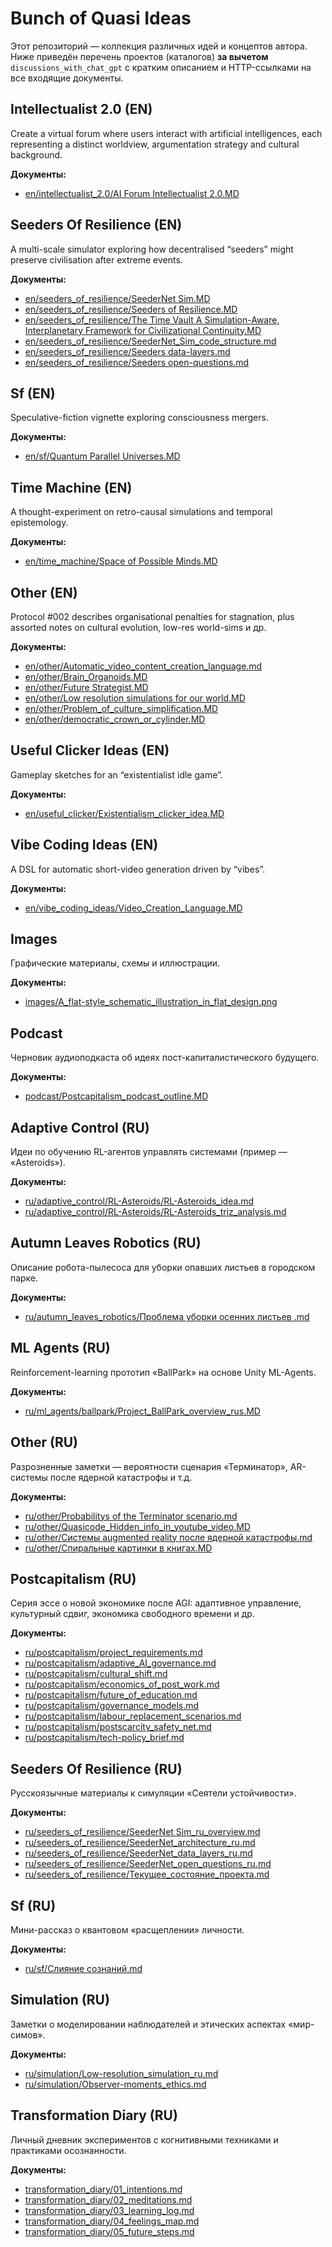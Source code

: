 # Bunch of Quasi Ideas

Этот репозиторий — коллекция различных идей и концептов автора. Ниже приведён перечень проектов (каталогов) **за вычетом** `discussions_with_chat_gpt` с кратким описанием и HTTP-ссылками на все входящие документы.

## Intellectualist 2.0 (EN)

Create a virtual forum where users interact with artificial intelligences, each representing a distinct worldview, argumentation strategy and cultural background.

**Документы:**
- [en/intellectualist_2.0/AI Forum Intellectualist 2.0.MD](https://github.com/QuasiIdeas/BunchOfQuasiIdeas/blob/main/en/intellectualist_2.0/AI%20Forum%20Intellectualist%202.0.MD)

## Seeders Of Resilience (EN)

A multi-scale simulator exploring how decentralised “seeders” might preserve civilisation after extreme events.

**Документы:**
- [en/seeders_of_resilience/SeederNet Sim.MD](https://github.com/QuasiIdeas/BunchOfQuasiIdeas/blob/main/en/seeders_of_resilience/SeederNet%20Sim.MD)  
- [en/seeders_of_resilience/Seeders of Resilience.MD](https://github.com/QuasiIdeas/BunchOfQuasiIdeas/blob/main/en/seeders_of_resilience/Seeders%20of%20Resilience.MD)  
- [en/seeders_of_resilience/The Time Vault A Simulation-Aware, Interplanetary Framework for Civilizational Continuity.MD](https://github.com/QuasiIdeas/BunchOfQuasiIdeas/blob/main/en/seeders_of_resilience/The%20Time%20Vault%20A%20Simulation-Aware,%20Interplanetary%20Framework%20for%20Civilizational%20Continuity.MD)  
- [en/seeders_of_resilience/SeederNet_Sim_code_structure.md](https://github.com/QuasiIdeas/BunchOfQuasiIdeas/blob/main/en/seeders_of_resilience/SeederNet_Sim_code_structure.md)  
- [en/seeders_of_resilience/Seeders data-layers.md](https://github.com/QuasiIdeas/BunchOfQuasiIdeas/blob/main/en/seeders_of_resilience/Seeders%20data-layers.md)  
- [en/seeders_of_resilience/Seeders open-questions.md](https://github.com/QuasiIdeas/BunchOfQuasiIdeas/blob/main/en/seeders_of_resilience/Seeders%20open-questions.md)

## Sf (EN)

Speculative-fiction vignette exploring consciousness mergers.

**Документы:**
- [en/sf/Quantum Parallel Universes.MD](https://github.com/QuasiIdeas/BunchOfQuasiIdeas/blob/main/en/sf/Quantum%20Parallel%20Universes.MD)

## Time Machine (EN)

A thought-experiment on retro-causal simulations and temporal epistemology.

**Документы:**
- [en/time_machine/Space of Possible Minds.MD](https://github.com/QuasiIdeas/BunchOfQuasiIdeas/blob/main/en/time_machine/Space%20of%20Possible%20Minds.MD)

## Other (EN)

Protocol #002 describes organisational penalties for stagnation, plus assorted notes on cultural evolution, low-res world-sims и др.

**Документы:**
- [en/other/Automatic_video_content_creation_language.md](https://github.com/QuasiIdeas/BunchOfQuasiIdeas/blob/main/en/other/Automatic_video_content_creation_language.md)  
- [en/other/Brain_Organoids.MD](https://github.com/QuasiIdeas/BunchOfQuasiIdeas/blob/main/en/other/Brain_Organoids.MD)  
- [en/other/Future Strategist.MD](https://github.com/QuasiIdeas/BunchOfQuasiIdeas/blob/main/en/other/Future%20Strategist.MD)  
- [en/other/Low resolution simulations for our world.MD](https://github.com/QuasiIdeas/BunchOfQuasiIdeas/blob/main/en/other/Low%20resolution%20simulations%20for%20our%20world.MD)  
- [en/other/Problem_of_culture_simplification.MD](https://github.com/QuasiIdeas/BunchOfQuasiIdeas/blob/main/en/other/Problem_of_culture_simplification.MD)  
- [en/other/democratic_crown_or_cylinder.MD](https://github.com/QuasiIdeas/BunchOfQuasiIdeas/blob/main/en/other/democratic_crown_or_cylinder.MD)


## Useful Clicker Ideas (EN)

Gameplay sketches for an “existentialist idle game”.

**Документы:**
- [en/useful_clicker/Existentialism_clicker_idea.MD](https://github.com/QuasiIdeas/BunchOfQuasiIdeas/blob/main/en/useful_clicker/Existentialism_clicker_idea.MD)

## Vibe Coding Ideas (EN)

A DSL for automatic short-video generation driven by “vibes”.

**Документы:**
- [en/vibe_coding_ideas/Video_Creation_Language.MD](https://github.com/QuasiIdeas/BunchOfQuasiIdeas/blob/main/en/vibe_coding_ideas/Video_Creation_Language.MD)

## Images

Графические материалы, схемы и иллюстрации.

**Документы:**
- [images/A_flat-style_schematic_illustration_in_flat_design.png](https://github.com/QuasiIdeas/BunchOfQuasiIdeas/blob/main/images/A_flat-style_schematic_illustration_in_flat_design.png)

## Podcast

Черновик аудио­подкаста об идеях пост-капиталистического будущего.

**Документы:**
- [podcast/Postcapitalism_podcast_outline.MD](https://github.com/QuasiIdeas/BunchOfQuasiIdeas/blob/main/podcast/Postcapitalism_podcast_outline.MD)

## Adaptive Control (RU)

Идеи по обучению RL-агентов управлять системами (пример — «Asteroids»).

**Документы:**
- [ru/adaptive_control/RL-Asteroids/RL-Asteroids_idea.md](https://github.com/QuasiIdeas/BunchOfQuasiIdeas/blob/main/ru/adaptive_control/RL-Asteroids/RL-Asteroids_idea.md)  
- [ru/adaptive_control/RL-Asteroids/RL-Asteroids_triz_analysis.md](https://github.com/QuasiIdeas/BunchOfQuasiIdeas/blob/main/ru/adaptive_control/RL-Asteroids/RL-Asteroids_triz_analysis.md)

## Autumn Leaves Robotics (RU)

Описание робота-пылесоса для уборки опавших листьев в городском парке.

**Документы:**
- [ru/autumn_leaves_robotics/Проблема уборки осенних листьев .md](https://github.com/QuasiIdeas/BunchOfQuasiIdeas/blob/main/ru/autumn_leaves_robotics/Проблема%20уборки%20осенних%20листьев%20.md)

## ML Agents (RU)

Reinforcement-learning прототип «BallPark» на основе Unity ML-Agents.

**Документы:**
- [ru/ml_agents/ballpark/Project_BallPark_overview_rus.MD](https://github.com/QuasiIdeas/BunchOfQuasiIdeas/blob/main/ru/ml_agents/ballpark/Project_BallPark_overview_rus.MD)

## Other (RU)

Разрозненные заметки — вероятности сценария «Терминатор», AR-системы после ядерной катастрофы и т.д.

**Документы:**
- [ru/other/Probabilitys of the Terminator scenario.md](https://github.com/QuasiIdeas/BunchOfQuasiIdeas/blob/main/ru/other/Probabilitys%20of%20the%20Terminator%20scenario.md)  
- [ru/other/Quasicode_Hidden_info_in_youtube_video.MD](https://github.com/QuasiIdeas/BunchOfQuasiIdeas/blob/main/ru/other/Quasicode_Hidden_info_in_youtube_video.MD)  
- [ru/other/Системы augmented reality после ядерной катастрофы.md](https://github.com/QuasiIdeas/BunchOfQuasiIdeas/blob/main/ru/other/Системы%20augmented%20reality%20после%20ядерной%20катастрофы.md)  
- [ru/other/Спиральные картинки в книгах.MD](https://github.com/QuasiIdeas/BunchOfQuasiIdeas/blob/main/ru/other/Спиральные%20картинки%20в%20книгах.MD)

## Postcapitalism (RU)

Серия эссе о новой экономике после AGI: адаптивное управление, культурный сдвиг, экономика свободного времени и др.

**Документы:**
- [ru/postcapitalism/project_requirements.md](https://github.com/QuasiIdeas/BunchOfQuasiIdeas/blob/main/ru/postcapitalism/project_requirements.md)  
- [ru/postcapitalism/adaptive_AI_governance.md](https://github.com/QuasiIdeas/BunchOfQuasiIdeas/blob/main/ru/postcapitalism/adaptive_AI_governance.md)  
- [ru/postcapitalism/cultural_shift.md](https://github.com/QuasiIdeas/BunchOfQuasiIdeas/blob/main/ru/postcapitalism/cultural_shift.md)  
- [ru/postcapitalism/economics_of_post_work.md](https://github.com/QuasiIdeas/BunchOfQuasiIdeas/blob/main/ru/postcapitalism/economics_of_post_work.md)  
- [ru/postcapitalism/future_of_education.md](https://github.com/QuasiIdeas/BunchOfQuasiIdeas/blob/main/ru/postcapitalism/future_of_education.md)  
- [ru/postcapitalism/governance_models.md](https://github.com/QuasiIdeas/BunchOfQuasiIdeas/blob/main/ru/postcapitalism/governance_models.md)  
- [ru/postcapitalism/labour_replacement_scenarios.md](https://github.com/QuasiIdeas/BunchOfQuasiIdeas/blob/main/ru/postcapitalism/labour_replacement_scenarios.md)  
- [ru/postcapitalism/postscarcity_safety_net.md](https://github.com/QuasiIdeas/BunchOfQuasiIdeas/blob/main/ru/postcapitalism/postscarcity_safety_net.md)  
- [ru/postcapitalism/tech-policy_brief.md](https://github.com/QuasiIdeas/BunchOfQuasiIdeas/blob/main/ru/postcapitalism/tech-policy_brief.md)

## Seeders Of Resilience (RU)

Русскоязычные материалы к симуляции «Сеятели устойчивости».

**Документы:**
- [ru/seeders_of_resilience/SeederNet Sim_ru_overview.md](https://github.com/QuasiIdeas/BunchOfQuasiIdeas/blob/main/ru/seeders_of_resilience/SeederNet%20Sim_ru_overview.md)  
- [ru/seeders_of_resilience/SeederNet_architecture_ru.md](https://github.com/QuasiIdeas/BunchOfQuasiIdeas/blob/main/ru/seeders_of_resilience/SeederNet_architecture_ru.md)  
- [ru/seeders_of_resilience/SeederNet_data_layers_ru.md](https://github.com/QuasiIdeas/BunchOfQuasiIdeas/blob/main/ru/seeders_of_resilience/SeederNet_data_layers_ru.md)  
- [ru/seeders_of_resilience/SeederNet_open_questions_ru.md](https://github.com/QuasiIdeas/BunchOfQuasiIdeas/blob/main/ru/seeders_of_resilience/SeederNet_open_questions_ru.md)  
- [ru/seeders_of_resilience/Текущее_состояние_проекта.md](https://github.com/QuasiIdeas/BunchOfQuasiIdeas/blob/main/ru/seeders_of_resilience/Текущее_состояние_проекта.md)

## Sf (RU)

Мини-рассказ о квантовом «расщеплении» личности.

**Документы:**
- [ru/sf/Слияние сознаний.md](https://github.com/QuasiIdeas/BunchOfQuasiIdeas/blob/main/ru/sf/Слияние%20сознаний.md)

## Simulation (RU)

Заметки о моделировании наблюдателей и этических аспектах «мир-симов».

**Документы:**
- [ru/simulation/Low-resolution_simulation_ru.md](https://github.com/QuasiIdeas/BunchOfQuasiIdeas/blob/main/ru/simulation/Low-resolution_simulation_ru.md)  
- [ru/simulation/Observer-moments_ethics.md](https://github.com/QuasiIdeas/BunchOfQuasiIdeas/blob/main/ru/simulation/Observer-moments_ethics.md)

## Transformation Diary (RU)

Личный дневник экспериментов с когнитивными техниками и практиками осознанности.

**Документы:**
- [transformation_diary/01_intentions.md](https://github.com/QuasiIdeas/BunchOfQuasiIdeas/blob/main/transformation_diary/01_intentions.md)  
- [transformation_diary/02_meditations.md](https://github.com/QuasiIdeas/BunchOfQuasiIdeas/blob/main/transformation_diary/02_meditations.md)  
- [transformation_diary/03_learning_log.md](https://github.com/QuasiIdeas/BunchOfQuasiIdeas/blob/main/transformation_diary/03_learning_log.md)  
- [transformation_diary/04_feelings_map.md](https://github.com/QuasiIdeas/BunchOfQuasiIdeas/blob/main/transformation_diary/04_feelings_map.md)  
- [transformation_diary/05_future_steps.md](https://github.com/QuasiIdeas/BunchOfQuasiIdeas/blob/main/transformation_diary/05_future_steps.md)
